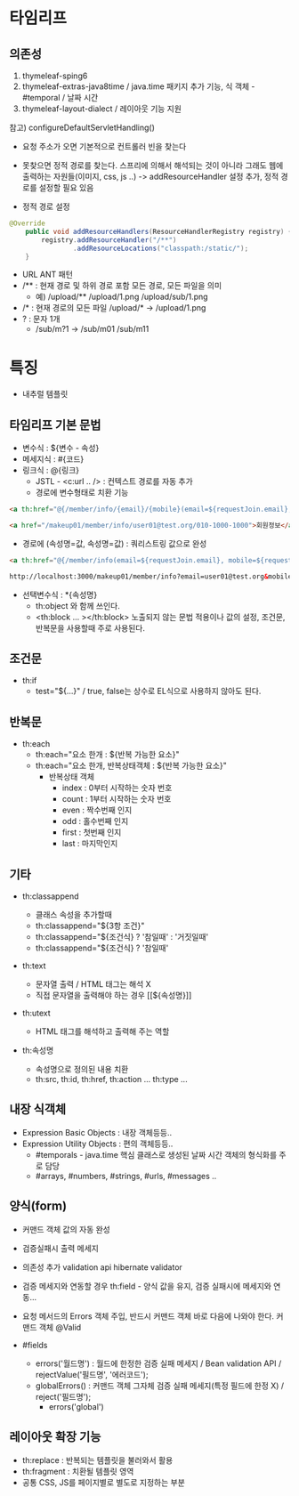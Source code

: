 # 타임리프
## 의존성
1. thymeleaf-sping6
2. thymeleaf-extras-java8time / java.time 패키지 추가 기능, 식 객체 - #temporal / 날짜 시간
3. thymeleaf-layout-dialect / 레이아웃 기능 지원


참고)
configureDefaultServletHandling()
- 요청 주소가 오면 기본적으로 컨트롤러 빈을 찾는다
- 못찾으면 정적 경로를 찾는다. 스프리에 의해서 해석되는 것이 아니라 그래도 웹에 출력하는 자원들(이미지, css, js ..) -> addResourceHandler 설정 추가, 정적 경로를 설정할 필요 있음

- 정적 경로 설정
```java
@Override
    public void addResourceHandlers(ResourceHandlerRegistry registry) {
        registry.addResourceHandler("/**")
                .addResourceLocations("classpath:/static/");
    }
```

- URL ANT 패턴
- /** : 현재 경로 및 하위 경로 포함 모든 경로, 모든 파일을 의미
  - 예) /upload/** /upload/1.png /upload/sub/1.png
- /* : 현재 경로의 모든 파일 /upload/* -> /upload/1.png
- ? : 문자 1개
  - /sub/m?1 -> /sub/m01 /sub/m11


# 특징
- 내추럴 템플릿

## 타임리프 기본 문법
- 변수식 : ${변수 - 속성}
- 메세지식 : #{코드}
- 링크식 : @{링크}
    - JSTL - <c:url .. /> : 컨텍스트 경로를 자동 추가
    - 경로에 변수형태로 치환 기능

```html
<a th:href="@{/member/info/{email}/{mobile}(email=${requestJoin.email}, mobile=${requestJoin.mobile})}" th:text="#{회원정보}"></a>

<a href="/makeup01/member/info/user01@test.org/010-1000-1000">회원정보</a>
```
- 경로에 (속성명=값, 속성명=값) : 쿼리스트링 값으로 완성

```html
<a th:href="@{/member/info(email=${requestJoin.email}, mobile=${requestJoin.mobile})}" th:text="#{회원정보2}"></a>

http://localhost:3000/makeup01/member/info?email=user01@test.org&mobile=010-1000-1000
```

- 선택변수식 : *{속성명}
    - th:object 와 함께 쓰인다.
    - <th:block ... ></th:block> 노출되지 않는 문법 적용이나 값의 설정, 조건문, 반복문을 사용할때 주로 사용된다.


## 조건문
- th:if
    - test="${...}" / true, false는 상수로 EL식으로 사용하지 않아도 된다.

## 반복문
- th:each
    - th:each="요소 한개 : ${반복 가능한 요소}"
    - th:each="요소 한개, 반복상태객체 : ${반복 가능한 요소}"
        - 반복상태 객체
            - index : 0부터 시작하는 숫자 번호
            - count : 1부터 시작하는 숫자 번호
            - even : 짝수번째 인지
            - odd : 홀수번째 인지
            - first : 첫번째 인지
            - last : 마지막인지


## 기타
- th:classappend
    - 클래스 속성을 추가할때
    - th:classappend="${3항 조건}"
    - th:classappend="${조건식} ? '참일때' : '거짓일때'
    - th:classappend="${조건식} ? '참일때'

- th:text
    - 문자열 출력 / HTML 태그는 해석 X
    - 직접 문자열을 출력해야 하는 경우 \[\[${속성명}\]\]
- th:utext
    - HTML 태그를 해석하고 출력해 주는 역할

- th:속성명
    - 속성명으로 정의된 내용 치환
    - th:src, th:id, th:href, th:action ... th:type ...

## 내장 식객체
- Expression Basic Objects : 내장 객체등등..
- Expression Utility Objects : 편의 객체등등..
    - #temporals - java.time 핵심 클래스로 생성된 날짜 시간 객체의 형식화를 주로 담당
    - #arrays, #numbers, #strings, #urls, #messages ..


## 양식(form)
- 커맨드 객체 값의 자동 완성
- 검증실패시 출력 메세지

- 의존성 추가
    validation api
    hibernate validator
- 검증 메세지와 연동할 경우 th:field - 양식 값을 유지, 검증 실패시에 메세지와 연동...
- 요청 메서드의 Errors 객체 주입, 반드시 커맨드 객체 바로 다음에 나와야 한다. 커맨드 객체 @Valid
- #fields
  - errors('월드명') : 월드에 한정한 검증 실패 메세지 / Bean validation API / rejectValue('필드명', '에러코드');
  - globalErrors() : 커맨드 객체 그자체 검증 실패 메세지(특정 필드에 한정 X) / reject('필드명');
    - errors('global')

## 레이아웃 확장 기능
- th:replace : 반복되는 템플릿을 불러와서 활용
- th:fragment : 치환될 템플릿 영역
- 공통 CSS, JS를 페이지별로 별도로 지정하는 부분